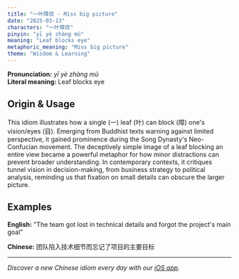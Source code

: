 ```yaml
---
title: "一叶障目 - Miss big picture"
date: "2025-03-13"
characters: "一叶障目"
pinyin: "yī yè zhàng mù"
meaning: "Leaf blocks eye"
metaphoric_meaning: "Miss big picture"
theme: "Wisdom & Learning"
---
```


**Pronunciation:** *yī yè zhàng mù*  
**Literal meaning:** Leaf blocks eye

## Origin & Usage

This idiom illustrates how a single (一) leaf (叶) can block (障) one's vision/eyes (目). Emerging from Buddhist texts warning against limited perspective, it gained prominence during the Song Dynasty's Neo-Confucian movement. The deceptively simple image of a leaf blocking an entire view became a powerful metaphor for how minor distractions can prevent broader understanding. In contemporary contexts, it critiques tunnel vision in decision-making, from business strategy to political analysis, reminding us that fixation on small details can obscure the larger picture.

## Examples

**English:** "The team got lost in technical details and forgot the project's main goal"

**Chinese:** 团队陷入技术细节而忘记了项目的主要目标

---

*Discover a new Chinese idiom every day with our [iOS app](https://apps.apple.com/us/app/daily-chinese-idioms/id6740611324).*
